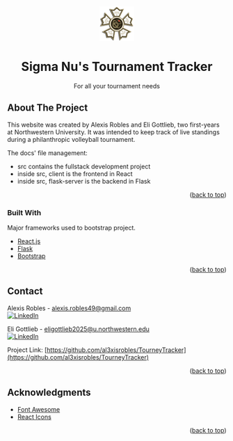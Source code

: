 <div id="top"></div>

<!-- SIGMA NU LOGO -->
<br />
<div align="center">

  <img src="src/client/src/images/SigmaNu.png" alt="Logo" width="80" height="80">

  <h1 align="center">Sigma Nu's Tournament Tracker</h1>

  <p align="center">
    For all your tournament needs
  </p>
</div>

<!-- ABOUT THE PROJECT -->
## About The Project

This website was created by Alexis Robles and Eli Gottlieb, two first-years at Northwestern University. It was intended to keep track of live standings during a philanthropic volleyball tournament.

The docs' file management:
* src contains the fullstack development project
* inside src, client is the frontend in React
* inside src, flask-server is the backend in Flask

<p align="right">(<a href="#top">back to top</a>)</p>

### Built With

Major frameworks used to bootstrap project.

* [React.js](https://reactjs.org/)
* [Flask](https://flask.palletsprojects.com/en/2.1.x/)
* [Bootstrap](https://getbootstrap.com)

<p align="right">(<a href="#top">back to top</a>)</p>

<!-- CONTACT -->
## Contact

Alexis Robles - alexis.robles49@gmail.com
</br>
[![LinkedIn][linkedin-shield]](https://www.linkedin.com/in/alexisdrobles/)

Eli Gottlieb - eligottlieb2025@u.northwestern.edu
</br>
[![LinkedIn][linkedin-shield]](https://www.linkedin.com/in/eli-gottlieb-7408a3228/)

Project Link: [https://github.com/al3xisrobles/TourneyTracker](https://github.com/al3xisrobles/TourneyTracker)

<p align="right">(<a href="#top">back to top</a>)</p>

<!-- ACKNOWLEDGMENTS -->
## Acknowledgments

* [Font Awesome](https://fontawesome.com)
* [React Icons](https://react-icons.github.io/react-icons/search)

<p align="right">(<a href="#top">back to top</a>)</p>



<!-- MARKDOWN LINKS & IMAGES -->
<!-- https://www.markdownguide.org/basic-syntax/#reference-style-links -->
[contributors-shield]: https://img.shields.io/github/contributors/othneildrew/Best-README-Template.svg?style=for-the-badge
[contributors-url]: https://github.com/othneildrew/Best-README-Template/graphs/contributors
[forks-shield]: https://img.shields.io/github/forks/othneildrew/Best-README-Template.svg?style=for-the-badge
[forks-url]: https://github.com/othneildrew/Best-README-Template/network/members
[stars-shield]: https://img.shields.io/github/stars/othneildrew/Best-README-Template.svg?style=for-the-badge
[stars-url]: https://github.com/othneildrew/Best-README-Template/stargazers
[issues-shield]: https://img.shields.io/github/issues/othneildrew/Best-README-Template.svg?style=for-the-badge
[issues-url]: https://github.com/othneildrew/Best-README-Template/issues
[license-shield]: https://img.shields.io/github/license/othneildrew/Best-README-Template.svg?style=for-the-badge
[license-url]: https://github.com/othneildrew/Best-README-Template/blob/master/LICENSE.txt
[linkedin-shield]: https://img.shields.io/badge/-LinkedIn-black.svg?style=for-the-badge&logo=linkedin&colorB=555
[linkedin-url]: https://linkedin.com/in/othneildrew
[product-screenshot]: images/screenshot.png
